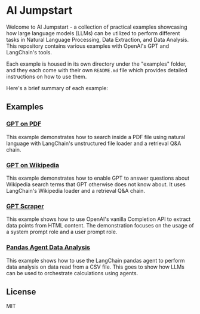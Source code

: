 # AI Jumpstart

Welcome to AI Jumpstart - a collection of practical examples showcasing how large language models (LLMs) can be utilized to perform different tasks in Natural Language Processing, Data Extraction, and Data Analysis. This repository contains various examples with OpenAI's GPT and LangChain's tools.

Each example is housed in its own directory under the "examples" folder, and they each come with their own `README.md` file which provides detailed instructions on how to use them. 

Here's a brief summary of each example:

## Examples

### [GPT on PDF](./examples/gpt_on_pdf/README.md)
This example demonstrates how to search inside a PDF file using natural language with LangChain's unstructured file loader and a retrieval Q&A chain.

### [GPT on Wikipedia](./examples/gpt_on_wikipedia/README.md)
This example demonstrates how to enable GPT to answer questions about Wikipedia search terms that GPT otherwise does not know about. It uses LangChain's Wikipedia loader and a retrieval Q&A chain.

### [GPT Scraper](./examples/gpt_scraper/README.md)
This example shows how to use OpenAI's vanilla Completion API to extract data points from HTML content. The demonstration focuses on the usage of a system prompt role and a user prompt role.

### [Pandas Agent Data Analysis](examples/pandas_agent_data_analysis/README.md)
This example shows how to use the LangChain pandas agent to perform data analysis on data read from a CSV file. This goes to show how LLMs can be used to orchestrate calculations using agents.

## License

MIT